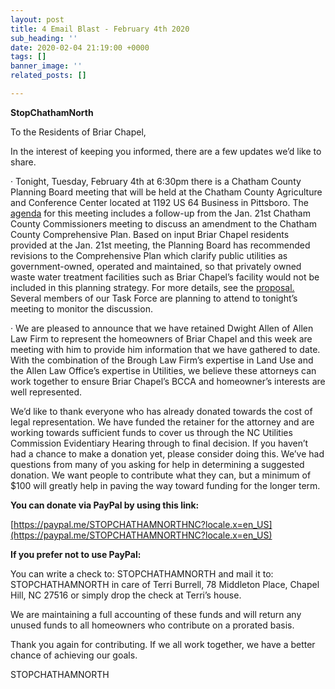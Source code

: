 ```yaml
---
layout: post
title: 4 Email Blast - February 4th 2020
sub_heading: ''
date: 2020-02-04 21:19:00 +0000
tags: []
banner_image: ''
related_posts: []

---
```

**StopChathamNorth**

To the Residents of Briar Chapel,

In the interest of keeping you informed, there are a few updates we’d like to share.

· Tonight, Tuesday, February 4th at 6:30pm there is a Chatham County Planning Board meeting that will be held at the Chatham County Agriculture and Conference Center located at 1192 US 64 Business in Pittsboro. The [agenda](https://www.chathamnc.org/Home/ShowDocument?id=47488) for this meeting includes a follow-up from the Jan. 21st Chatham County Commissioners meeting to discuss an amendment to the Chatham County Comprehensive Plan. Based on input Briar Chapel residents provided at the Jan. 21st meeting, the Planning Board has recommended revisions to the Comprehensive Plan which clarify public utilities as government-owned, operated and maintained, so that privately owned waste water treatment facilities such as Briar Chapel’s facility would not be included in this planning strategy. For more details, see the [proposal.](https://www.chathamnc.org/home/showdocument?id=47496) Several members of our Task Force are planning to attend to tonight’s meeting to monitor the discussion.

· We are pleased to announce that we have retained Dwight Allen of Allen Law Firm to represent the homeowners of Briar Chapel and this week are meeting with him to provide him information that we have gathered to date. With the combination of the Brough Law Firm’s expertise in Land Use and the Allen Law Office’s expertise in Utilities, we believe these attorneys can work together to ensure Briar Chapel’s BCCA and homeowner’s interests are well represented.

We’d like to thank everyone who has already donated towards the cost of legal representation. We have funded the retainer for the attorney and are working towards sufficient funds to cover us through the NC Utilities Commission Evidentiary Hearing through to final decision. If you haven’t had a chance to make a donation yet, please consider doing this. We’ve had questions from many of you asking for help in determining a suggested donation. We want people to contribute what they can, but a minimum of $100 will greatly help in paving the way toward funding for the longer term.

**You can donate via PayPal by using this link:**

[https://paypal.me/STOPCHATHAMNORTHNC?locale.x=en_US](https://paypal.me/STOPCHATHAMNORTHNC?locale.x=en_US)

**If you prefer not to use PayPal:**

You can write a check to: STOPCHATHAMNORTH and mail it to: STOPCHATHAMNORTH in care of Terri Burrell, 78 Middleton Place, Chapel Hill, NC 27516 or simply drop the check at Terri’s house.

We are maintaining a full accounting of these funds and will return any unused funds to all homeowners who contribute on a prorated basis.

Thank you again for contributing. If we all work together, we have a better chance of achieving our goals.

STOPCHATHAMNORTH